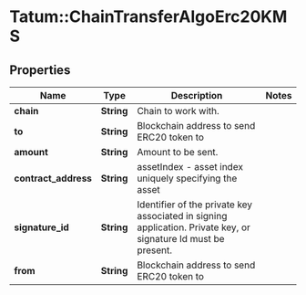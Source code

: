 # Tatum::ChainTransferAlgoErc20KMS

## Properties
Name | Type | Description | Notes
------------ | ------------- | ------------- | -------------
**chain** | **String** | Chain to work with. | 
**to** | **String** | Blockchain address to send ERC20 token to | 
**amount** | **String** | Amount to be sent. | 
**contract_address** | **String** | assetIndex - asset index uniquely specifying the asset | 
**signature_id** | **String** | Identifier of the private key associated in signing application. Private key, or signature Id must be present. | 
**from** | **String** | Blockchain address to send ERC20 token to | 

